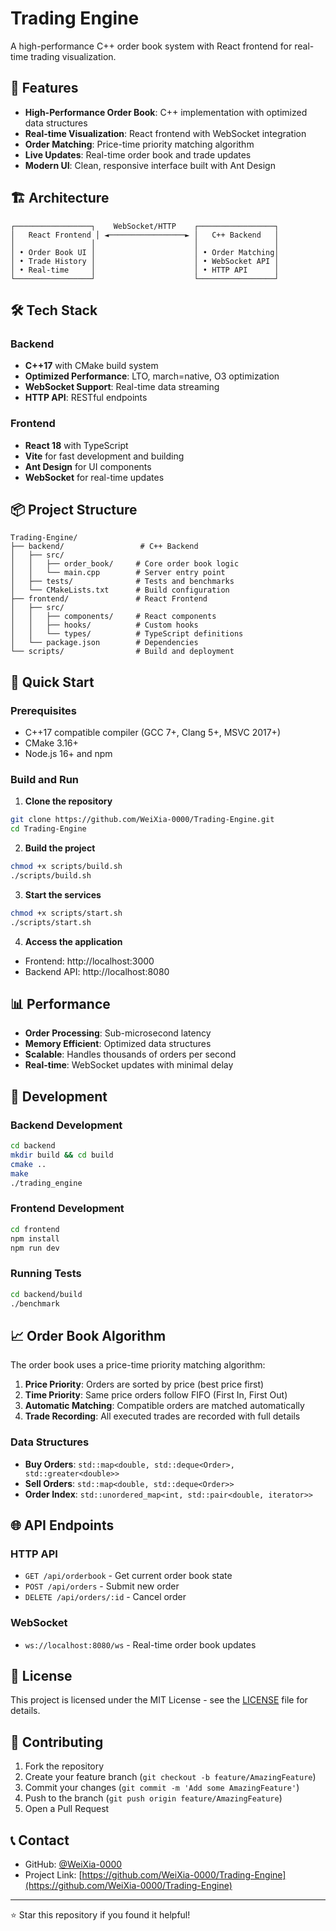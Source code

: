 # Trading Engine

A high-performance C++ order book system with React frontend for real-time trading visualization.

## 🚀 Features

- **High-Performance Order Book**: C++ implementation with optimized data structures
- **Real-time Visualization**: React frontend with WebSocket integration
- **Order Matching**: Price-time priority matching algorithm
- **Live Updates**: Real-time order book and trade updates
- **Modern UI**: Clean, responsive interface built with Ant Design

## 🏗️ Architecture

```
┌─────────────────┐    WebSocket/HTTP    ┌─────────────────┐
│   React Frontend │ ◄─────────────────► │   C++ Backend   │
│                 │                      │                 │
│ • Order Book UI │                      │ • Order Matching│
│ • Trade History │                      │ • WebSocket API │
│ • Real-time     │                      │ • HTTP API      │
└─────────────────┘                      └─────────────────┘
```

## 🛠️ Tech Stack

### Backend
- **C++17** with CMake build system
- **Optimized Performance**: LTO, march=native, O3 optimization
- **WebSocket Support**: Real-time data streaming
- **HTTP API**: RESTful endpoints

### Frontend
- **React 18** with TypeScript
- **Vite** for fast development and building
- **Ant Design** for UI components
- **WebSocket** for real-time updates

## 📦 Project Structure

```
Trading-Engine/
├── backend/                 # C++ Backend
│   ├── src/
│   │   ├── order_book/     # Core order book logic
│   │   └── main.cpp        # Server entry point
│   ├── tests/              # Tests and benchmarks
│   └── CMakeLists.txt      # Build configuration
├── frontend/               # React Frontend
│   ├── src/
│   │   ├── components/     # React components
│   │   ├── hooks/          # Custom hooks
│   │   └── types/          # TypeScript definitions
│   └── package.json        # Dependencies
└── scripts/                # Build and deployment
```

## 🚀 Quick Start

### Prerequisites
- C++17 compatible compiler (GCC 7+, Clang 5+, MSVC 2017+)
- CMake 3.16+
- Node.js 16+ and npm

### Build and Run

1. **Clone the repository**
```bash
git clone https://github.com/WeiXia-0000/Trading-Engine.git
cd Trading-Engine
```

2. **Build the project**
```bash
chmod +x scripts/build.sh
./scripts/build.sh
```

3. **Start the services**
```bash
chmod +x scripts/start.sh
./scripts/start.sh
```

4. **Access the application**
- Frontend: http://localhost:3000
- Backend API: http://localhost:8080

## 📊 Performance

- **Order Processing**: Sub-microsecond latency
- **Memory Efficient**: Optimized data structures
- **Scalable**: Handles thousands of orders per second
- **Real-time**: WebSocket updates with minimal delay

## 🔧 Development

### Backend Development
```bash
cd backend
mkdir build && cd build
cmake ..
make
./trading_engine
```

### Frontend Development
```bash
cd frontend
npm install
npm run dev
```

### Running Tests
```bash
cd backend/build
./benchmark
```

## 📈 Order Book Algorithm

The order book uses a price-time priority matching algorithm:

1. **Price Priority**: Orders are sorted by price (best price first)
2. **Time Priority**: Same price orders follow FIFO (First In, First Out)
3. **Automatic Matching**: Compatible orders are matched automatically
4. **Trade Recording**: All executed trades are recorded with full details

### Data Structures
- **Buy Orders**: `std::map<double, std::deque<Order>, std::greater<double>>`
- **Sell Orders**: `std::map<double, std::deque<Order>>`
- **Order Index**: `std::unordered_map<int, std::pair<double, iterator>>`

## 🌐 API Endpoints

### HTTP API
- `GET /api/orderbook` - Get current order book state
- `POST /api/orders` - Submit new order
- `DELETE /api/orders/:id` - Cancel order

### WebSocket
- `ws://localhost:8080/ws` - Real-time order book updates

## 📝 License

This project is licensed under the MIT License - see the [LICENSE](LICENSE) file for details.

## 🤝 Contributing

1. Fork the repository
2. Create your feature branch (`git checkout -b feature/AmazingFeature`)
3. Commit your changes (`git commit -m 'Add some AmazingFeature'`)
4. Push to the branch (`git push origin feature/AmazingFeature`)
5. Open a Pull Request

## 📞 Contact

- GitHub: [@WeiXia-0000](https://github.com/WeiXia-0000)
- Project Link: [https://github.com/WeiXia-0000/Trading-Engine](https://github.com/WeiXia-0000/Trading-Engine)

---

⭐ Star this repository if you found it helpful!
